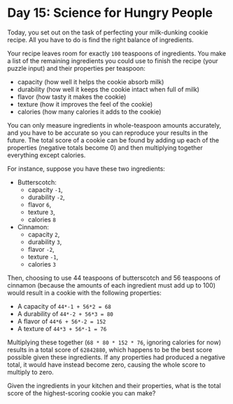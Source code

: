# Day 15: Science for Hungry People

Today, you set out on the task of perfecting your milk-dunking cookie recipe.
All you have to do is find the right balance of ingredients.

Your recipe leaves room for exactly `100` teaspoons of ingredients. You make a
list of the remaining ingredients you could use to finish the recipe (your
puzzle input) and their properties per teaspoon:

* capacity (how well it helps the cookie absorb milk)
* durability (how well it keeps the cookie intact when full of milk)
* flavor (how tasty it makes the cookie)
* texture (how it improves the feel of the cookie)
* calories (how many calories it adds to the cookie)

You can only measure ingredients in whole-teaspoon amounts accurately, and you
have to be accurate so you can reproduce your results in the future. The total
score of a cookie can be found by adding up each of the properties (negative
totals become 0) and then multiplying together everything except calories.

For instance, suppose you have these two ingredients:

* Butterscotch:
  * capacity `-1`,
  * durability `-2`,
  * flavor `6`,
  * texture `3`,
  * calories `8`
* Cinnamon:
  * capacity `2`,
  * durability `3`,
  * flavor `-2`,
  * texture `-1`,
  * calories `3`

Then, choosing to use 44 teaspoons of butterscotch and 56 teaspoons of cinnamon
(because the amounts of each ingredient must add up to 100) would result in a
cookie with the following properties:

* A capacity of `44*-1 + 56*2 = 68`
* A durability of `44*-2 + 56*3 = 80`
* A flavor of `44*6 + 56*-2 = 152`
* A texture of `44*3 + 56*-1 = 76`

Multiplying these together (`68 * 80 * 152 * 76`, ignoring calories for now) results in a total score of `62842880`, which happens to be the best score possible given these ingredients. If any properties had produced a negative total, it would have instead become zero, causing the whole score to multiply to zero.

Given the ingredients in your kitchen and their properties, what is the total score of the highest-scoring cookie you can make?
